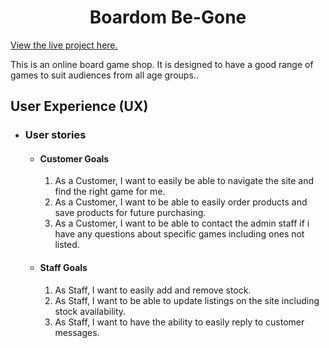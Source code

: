 <h1 align="center">Boardom Be-Gone</h1>

[View the live project here.](https://boardom-be-gone-92a7cf5b2b91.herokuapp.com/)

This is an online board game shop. It is designed to have a good range of games to suit audiences from all age groups..

## User Experience (UX)

-   ### User stories

    -   #### Customer Goals

        1. As a Customer, I want to easily be able to navigate the site and find the right game for me.
        2. As a Customer, I want to be able to easily order products and save products for future purchasing.
        3. As a Customer, I want to be able to contact the admin staff if i have any questions about specific games including ones not listed.

    -   #### Staff Goals

        1. As Staff, I want to easily add and remove stock.
        2. As Staff, I want to be able to update listings on the site including stock availability.
        3. As Staff, I want to have the ability to easily reply to customer messages.
